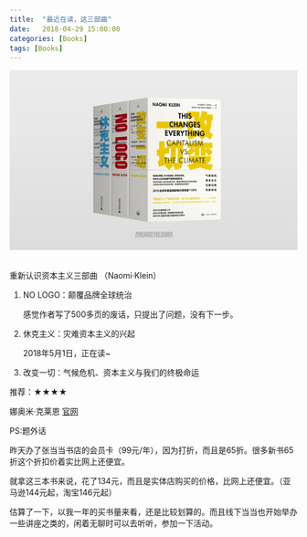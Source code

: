 ```yaml
---
title:  "最近在读，这三部曲"
date:   2018-04-29 15:00:00
categories: [Books]
tags: [Books]
---
```


![1](/images/post/20180429_naomi.jpg)<br/><br/>

重新认识资本主义三部曲 （Naomi·Klein）

1. NO LOGO：颠覆品牌全球统治

    感觉作者写了500多页的废话，只提出了问题，没有下一步。


2. 休克主义：灾难资本主义的兴起

    2018年5月1日，正在读~


3. 改变一切：气候危机、资本主义与我们的终极命运


推荐：★★★★

娜奥米·克莱恩 [官网](http://www.naomiklein.org)


PS:题外话

昨天办了张当当书店的会员卡（99元/年），因为打折，而且是65折。很多新书65折这个折扣价着实比网上还便宜。

就拿这三本书来说，花了134元，而且是实体店购买的价格，比网上还便宜。（亚马逊144元起，淘宝146元起）

估算了一下，以我一年的买书量来看，还是比较划算的。而且线下当当也开始举办一些讲座之类的，闲着无聊时可以去听听，参加一下活动。